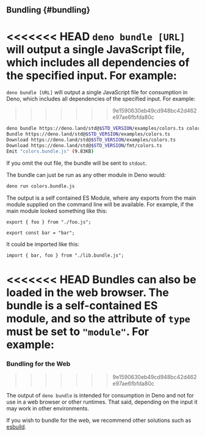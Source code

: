 ## Bundling {#bundling}

<<<<<<< HEAD
`deno bundle [URL]` will output a single JavaScript file, which includes all dependencies of the specified input. For
example:
=======
`deno bundle [URL]` will output a single JavaScript file for consumption in
Deno, which includes all dependencies of the specified input. For example:
>>>>>>> 9e1590630eb49cd948bc42d462e97ae6fbfda80c

```bash
deno bundle https://deno.land/std@$STD_VERSION/examples/colors.ts colors.bundle.js
Bundle https://deno.land/std@$STD_VERSION/examples/colors.ts
Download https://deno.land/std@$STD_VERSION/examples/colors.ts
Download https://deno.land/std@$STD_VERSION/fmt/colors.ts
Emit "colors.bundle.js" (9.83KB)
```

If you omit the out file, the bundle will be sent to `stdout`.

The bundle can just be run as any other module in Deno would:

```bash
deno run colors.bundle.js
```

The output is a self contained ES Module, where any exports from the main module supplied on the command line will be
available. For example, if the main module looked something like this:

```ts, ignore
export { foo } from "./foo.js";

export const bar = "bar";
```

It could be imported like this:

```ts, ignore
import { bar, foo } from "./lib.bundle.js";
```

<<<<<<< HEAD
Bundles can also be loaded in the web browser. The bundle is a self-contained ES module, and so the attribute of `type`
must be set to `"module"`. For example:
=======
### Bundling for the Web
>>>>>>> 9e1590630eb49cd948bc42d462e97ae6fbfda80c

The output of `deno bundle` is intended for consumption in Deno and not for use
in a web browser or other runtimes. That said, depending on the input it may
work in other environments.

If you wish to bundle for the web, we recommend other solutions such as
[esbuild](https://esbuild.github.io/).
